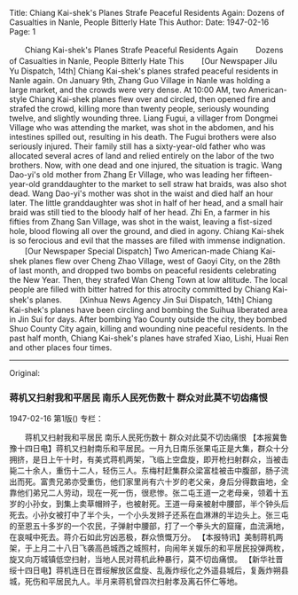 Title: Chiang Kai-shek's Planes Strafe Peaceful Residents Again: Dozens of Casualties in Nanle, People Bitterly Hate This
Author:
Date: 1947-02-16
Page: 1

　　Chiang Kai-shek's Planes Strafe Peaceful Residents Again
　　Dozens of Casualties in Nanle, People Bitterly Hate This
　　[Our Newspaper Jilu Yu Dispatch, 14th] Chiang Kai-shek's planes strafed peaceful residents in Nanle again. On January 9th, Zhang Guo Village in Nanle was holding a large market, and the crowds were very dense. At 10:00 AM, two American-style Chiang Kai-shek planes flew over and circled, then opened fire and strafed the crowd, killing more than twenty people, seriously wounding twelve, and slightly wounding three. Liang Fugui, a villager from Dongmei Village who was attending the market, was shot in the abdomen, and his intestines spilled out, resulting in his death. The Fugui brothers were also seriously injured. Their family still has a sixty-year-old father who was allocated several acres of land and relied entirely on the labor of the two brothers. Now, with one dead and one injured, the situation is tragic. Wang Dao-yi's old mother from Zhang Er Village, who was leading her fifteen-year-old granddaughter to the market to sell straw hat braids, was also shot dead. Wang Dao-yi's mother was shot in the waist and died half an hour later. The little granddaughter was shot in half of her head, and a small hair braid was still tied to the bloody half of her head. Zhi En, a farmer in his fifties from Zhang San Village, was shot in the waist, leaving a fist-sized hole, blood flowing all over the ground, and died in agony. Chiang Kai-shek is so ferocious and evil that the masses are filled with immense indignation.
　　[Our Newspaper Special Dispatch] Two American-made Chiang Kai-shek planes flew over Cheng Zhao Village, west of Gaoyi City, on the 28th of last month, and dropped two bombs on peaceful residents celebrating the New Year. Then, they strafed Wan Cheng Town at low altitude. The local people are filled with bitter hatred for this atrocity committed by Chiang Kai-shek's planes.
　　[Xinhua News Agency Jin Sui Dispatch, 14th] Chiang Kai-shek's planes have been circling and bombing the Suihua liberated area in Jin Sui for days. After bombing Yao County outside the city, they bombed Shuo County City again, killing and wounding nine peaceful residents. In the past half month, Chiang Kai-shek's planes have strafed Xiao, Lishi, Huai Ren and other places four times.



<hr /> 

Original: 


### 蒋机又扫射我和平居民  南乐人民死伤数十  群众对此莫不切齿痛恨

1947-02-16
第1版()
专栏：

　　蒋机又扫射我和平居民
    南乐人民死伤数十
    群众对此莫不切齿痛恨
    【本报冀鲁豫十四日电】蒋机又扫射南乐和平居民。一月九日南乐张果屯正是大集，群众十分拥挤，是日上午十时，有美式蒋机两架，飞临上空盘旋，即开枪扫射群众，当被击毙二十余人，重伤十二人，轻伤三人。东梅村赶集群众梁富桂被击中腹部，肠子流出而死。富贵兄弟亦受重伤，他们家里尚有六十岁的老父亲，身后分得数亩地，全靠他们弟兄二人劳动，现在一死一伤，很悲惨。张二屯王道一之老母亲，领着十五岁的小孙女，到集上卖草帽辫子，也被射死。王道一母亲被射中腰部，半个钟头后死去。小孙女被打中了半个头，一个小头发辫子还系在血淋淋的半边头上。张三屯的至恩五十多岁的一个农民，子弹射中腰部，打了一个拳头大的窟窿，血流满地，在哀喊中死去。蒋介石如此穷凶恶极，群众愤慨万分。
    【本报特讯】美制蒋机两架，于上月二十八日飞袭高邑城西之城照村，向闹年关娱乐的和平居民投弹两枚，旋又向万城镇低空扫射，当地人民对蒋机此种暴行，莫不切齿痛恨。
    【新华社晋绥十四日电】蒋机连日在晋绥解放区盘旋、乱轰炸绥化之外遥县城后，复轰炸朔县城，死伤和平居民九人。半月来蒋机曾四次扫射孝及离石怀仁等地。
